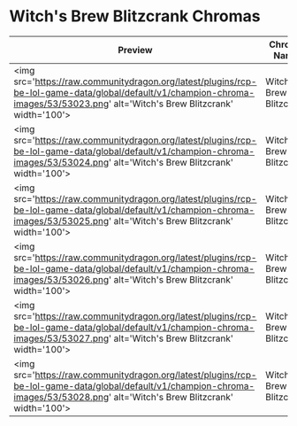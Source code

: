 # Witch's Brew Blitzcrank Chromas

| Preview | Chroma Name | Chroma ID |
|---|---|---|
| <img src='https://raw.communitydragon.org/latest/plugins/rcp-be-lol-game-data/global/default/v1/champion-chroma-images/53/53023.png' alt='Witch's Brew Blitzcrank' width='100'> | Witch's Brew Blitzcrank | 53023 |
| <img src='https://raw.communitydragon.org/latest/plugins/rcp-be-lol-game-data/global/default/v1/champion-chroma-images/53/53024.png' alt='Witch's Brew Blitzcrank' width='100'> | Witch's Brew Blitzcrank | 53024 |
| <img src='https://raw.communitydragon.org/latest/plugins/rcp-be-lol-game-data/global/default/v1/champion-chroma-images/53/53025.png' alt='Witch's Brew Blitzcrank' width='100'> | Witch's Brew Blitzcrank | 53025 |
| <img src='https://raw.communitydragon.org/latest/plugins/rcp-be-lol-game-data/global/default/v1/champion-chroma-images/53/53026.png' alt='Witch's Brew Blitzcrank' width='100'> | Witch's Brew Blitzcrank | 53026 |
| <img src='https://raw.communitydragon.org/latest/plugins/rcp-be-lol-game-data/global/default/v1/champion-chroma-images/53/53027.png' alt='Witch's Brew Blitzcrank' width='100'> | Witch's Brew Blitzcrank | 53027 |
| <img src='https://raw.communitydragon.org/latest/plugins/rcp-be-lol-game-data/global/default/v1/champion-chroma-images/53/53028.png' alt='Witch's Brew Blitzcrank' width='100'> | Witch's Brew Blitzcrank | 53028 |
